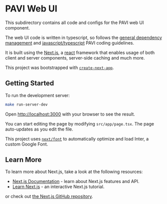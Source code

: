 # PAVI Web UI
This subdirectory contains all code and configs for the PAVI web UI component.

The web UI code is written in typescript, so follows the [general dependency management](/README.md#dependency-management) and [javascript/typescript](/README.md#javascript-components) PAVI coding guidelines.

It is built using the [Next.js](https://nextjs.org/), a [react](https://react.dev/) framework that enables usage of both client and server components, server-side caching and much more.

This project was bootstrapped with [`create-next-app`](https://github.com/vercel/next.js/tree/v14.2.3/packages/create-next-app).

## Getting Started

To run the development server:
```bash
make run-server-dev
```

Open [http://localhost:3000](http://localhost:3000) with your browser to see the result.

You can start editing the page by modifying `src/app/page.tsx`. The page auto-updates as you edit the file.

This project uses [`next/font`](https://nextjs.org/docs/basic-features/font-optimization) to automatically optimize and load Inter, a custom Google Font.

## Learn More

To learn more about Next.js, take a look at the following resources:

- [Next.js Documentation](https://nextjs.org/docs) - learn about Next.js features and API.
- [Learn Next.js](https://nextjs.org/learn) - an interactive Next.js tutorial.

or check out [the Next.js GitHub repository](https://github.com/vercel/next.js/).

